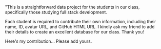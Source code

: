 "This is a straightforward data project for the students in our class, specifically those studying full stack development.

Each student is required to contribute their own information, including their name, ID, avatar URL, and GitHub HTML URL. I kindly ask my friend to add their details to create an excellent database for our class. Thank you!

Here's my contribution... Please add yours.


